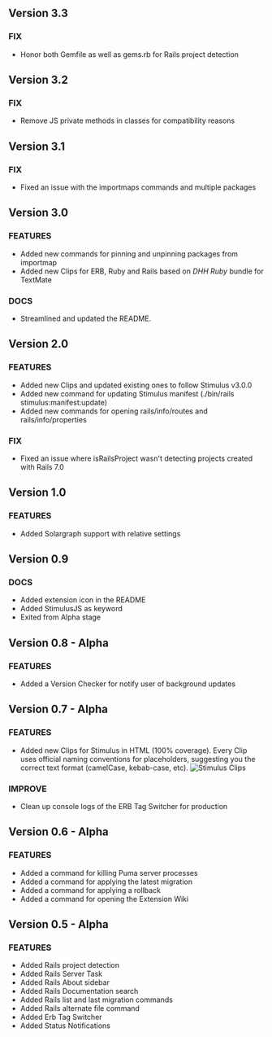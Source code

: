 ## Version 3.3

### FIX

-   Honor both Gemfile as well as gems.rb for Rails project detection

## Version 3.2

### FIX

-   Remove JS private methods in classes for compatibility reasons

## Version 3.1

### FIX

-   Fixed an issue with the importmaps commands and multiple packages

## Version 3.0

### FEATURES

-   Added new commands for pinning and unpinning packages from importmap
-   Added new Clips for ERB, Ruby and Rails based on *DHH Ruby* bundle for TextMate

### DOCS

-   Streamlined and updated the README.

## Version 2.0

### FEATURES

-   Added new Clips and updated existing ones to follow Stimulus v3.0.0
-   Added new command for updating Stimulus manifest (./bin/rails stimulus:manifest:update)
-   Added new commands for opening rails/info/routes and rails/info/properties

### FIX

-   Fixed an issue where isRailsProject wasn't detecting projects created with Rails 7.0

## Version 1.0

### FEATURES

-   Added Solargraph support with relative settings

## Version 0.9

### DOCS

-   Added extension icon in the README
-   Added StimulusJS as keyword
-   Exited from Alpha stage

## Version 0.8 - Alpha

### FEATURES

-   Added a Version Checker for notify user of background updates

## Version 0.7 - Alpha

### FEATURES

-   Added new Clips for Stimulus in HTML (100% coverage). Every Clip uses official naming conventions for placeholders, suggesting you the correct text format (camelCase, kebab-case, etc).
    ![Stimulus Clips](https://raw.githubusercontent.com/tommasongr/nova-rails/main/docs/images/stimulus-clips.png)

### IMPROVE

-   Clean up console logs of the ERB Tag Switcher for production

## Version 0.6 - Alpha

### FEATURES

-   Added a command for killing Puma server processes
-   Added a command for applying the latest migration
-   Added a command for applying a rollback
-   Added a command for opening the Extension Wiki

## Version 0.5 - Alpha

### FEATURES

-   Added Rails project detection
-   Added Rails Server Task
-   Added Rails About sidebar
-   Added Rails Documentation search
-   Added Rails list and last migration commands
-   Added Rails alternate file command
-   Added Erb Tag Switcher
-   Added Status Notifications

